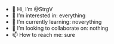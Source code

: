 - 👋 Hi, I’m @StrgV
- 👀 I’m interested in: everything
- 🌱 I’m currently learning: noverything
- 💞️ I’m looking to collaborate on: nothing
- 📫 How to reach me: sure

<!---
StrgV/StrgV is a ✨ special ✨ repository because its `README.md` (this file) appears on your GitHub profile.
You can click the Preview link to take a look at your changes.
--->
